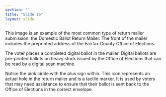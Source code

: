 ```yaml
---
section: ""
title: "Slide 16"
layout: slide
---
```


This image is an example of the most common type of return mailer submission: the Domestic Ballot Return Mailer. The front of the mailer includes the preprinted address of the Fairfax County Office of Elections.

The voter places a completed digital ballot in the mailer. Digital ballots are pre-printed ballots on heavy stock issued by the Office of Elections that can be read by a digital scan machine.

Notice the pink circle with the plus sign within. This icon represents an actual hole in the return mailer and is a tactile marker. It is used by voters that may need assistance to ensure that their ballot is sent back to the Office of Elections in the correct envelope.
